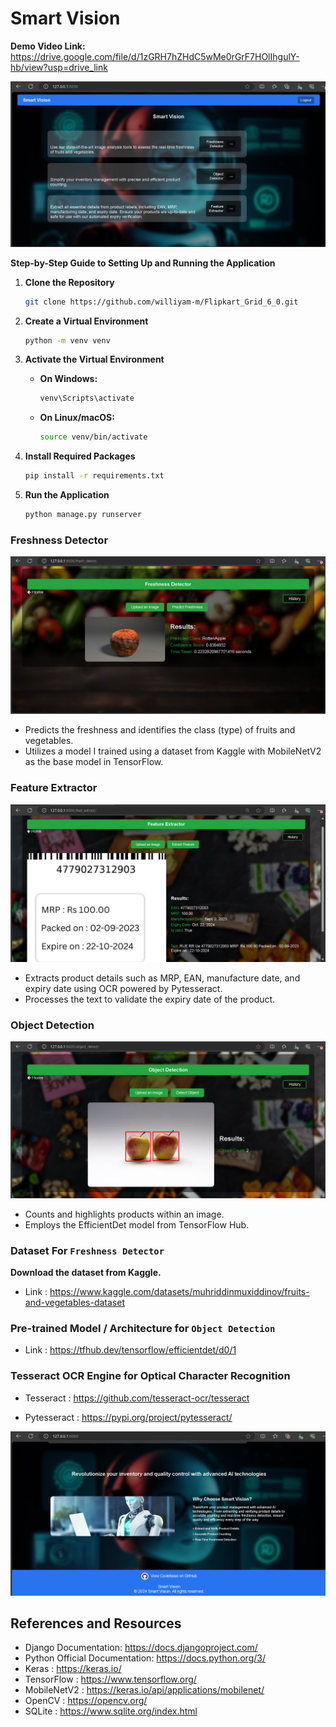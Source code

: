 # Smart Vision
**Demo Video Link:** https://drive.google.com/file/d/1zGRH7hZHdC5wMe0rGrF7HOlIhgulY-hb/view?usp=drive_link

![Smart Vision](/static/images/smart-vision-top.png)

**Step-by-Step Guide to Setting Up and Running the Application**

1. **Clone the Repository**
   ```bash
   git clone https://github.com/williyam-m/Flipkart_Grid_6_0.git
   ```
2. **Create a Virtual Environment**
    ```bash
   python -m venv venv
   ```
3. **Activate the Virtual Environment**

   - **On Windows:**
     ```bash
     venv\Scripts\activate
     ```
   - **On Linux/macOS:**
     ```bash
     source venv/bin/activate
     ```
4. **Install Required Packages**
    ```bash
   pip install -r requirements.txt
    ```
5. **Run the Application**
 
   ```bash
   python manage.py runserver
   ```
   
### Freshness Detector

![Smart Vision](/static/images/freshness-detector-img.png)
 - Predicts the freshness and identifies the class (type) of fruits and vegetables.
 - Utilizes a model I trained using a dataset from Kaggle with MobileNetV2 as the base model in TensorFlow.

### Feature Extractor

![Smart Vision](/static/images/feature-extractor-img.png)
 - Extracts product details such as MRP, EAN, manufacture date, and expiry date using OCR powered by Pytesseract.
 - Processes the text to validate the expiry date of the product.


### Object Detection

![Smart Vision](/static/images/object-detection-img.png)
 - Counts and highlights products within an image.
 - Employs the EfficientDet model from TensorFlow Hub.


### Dataset For `Freshness Detector`

**Download the dataset from Kaggle.**

- Link : https://www.kaggle.com/datasets/muhriddinmuxiddinov/fruits-and-vegetables-dataset


### Pre-trained Model / Architecture for `Object Detection`

- Link : https://tfhub.dev/tensorflow/efficientdet/d0/1

### Tesseract OCR Engine for Optical Character Recognition

- Tesseract : https://github.com/tesseract-ocr/tesseract

- Pytesseract : https://pypi.org/project/pytesseract/


![Smart Vision](/static/images/smart-vision-bottom.png)


## References and Resources

 - Django Documentation: https://docs.djangoproject.com/
 - Python Official Documentation: https://docs.python.org/3/
 - Keras : https://keras.io/
 - TensorFlow : https://www.tensorflow.org/
 - MobileNetV2 : https://keras.io/api/applications/mobilenet/
 - OpenCV : https://opencv.org/
 - SQLite : https://www.sqlite.org/index.html